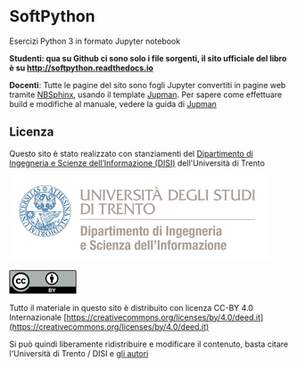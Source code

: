 
# SoftPython

Esercizi Python 3 in formato Jupyter notebook

**Studenti: qua su Github ci sono solo i file sorgenti, il sito ufficiale del libro è su http://softpython.readthedocs.io**

**Docenti**:  Tutte le pagine del sito sono fogli Jupyter convertiti in pagine web tramite [NBSphinx](https://nbsphinx.readthedocs.io), usando il template [Jupman](https://github.com/DavidLeoni/jupman). Per sapere come effettuare build e modifiche al manuale, vedere la guida di [Jupman](http://jupman.readthedocs.io)


## Licenza

Questo sito è stato realizzato con stanziamenti del [Dipartimento di Ingegneria e Scienze dell’Informazione (DISI)](https://www.disi.unitn.it) dell'Università di Trento

![unitn-843724](_static/img/third-parties/logo-disi-unitn-it.jpeg)


![cc-by-7172829](_static/img/cc-by.png)

Tutto il materiale in questo sito è distribuito con licenza CC-BY 4.0 Internazionale [https://creativecommons.org/licenses/by/4.0/deed.it](https://creativecommons.org/licenses/by/4.0/deed.it) 

Si può quindi liberamente ridistribuire e modificare il contenuto, basta citare l'Università di Trento / DISI e [gli autori](https://softpython.readthedocs.io/it/latest/index.html#Autori) 

